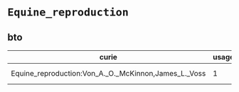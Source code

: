 # `Equine_reproduction`

## bto

| curie                                                |   usages | nodes                                                                                                           |
|------------------------------------------------------|----------|-----------------------------------------------------------------------------------------------------------------|
| Equine_reproduction:Von_A._O._McKinnon,James_L._Voss |        1 | [http://purl.obolibrary.org/obo/BTO:0005100](https://bioregistry.io/http://purl.obolibrary.org/obo/BTO:0005100) |
